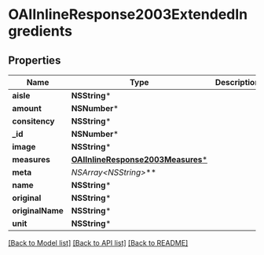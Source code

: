 # OAIInlineResponse2003ExtendedIngredients

## Properties
Name | Type | Description | Notes
------------ | ------------- | ------------- | -------------
**aisle** | **NSString*** |  | 
**amount** | **NSNumber*** |  | 
**consitency** | **NSString*** |  | 
**_id** | **NSNumber*** |  | 
**image** | **NSString*** |  | 
**measures** | [**OAIInlineResponse2003Measures***](OAIInlineResponse2003Measures.md) |  | [optional] 
**meta** | **NSArray&lt;NSString*&gt;*** |  | [optional] 
**name** | **NSString*** |  | 
**original** | **NSString*** |  | 
**originalName** | **NSString*** |  | 
**unit** | **NSString*** |  | 

[[Back to Model list]](../README.md#documentation-for-models) [[Back to API list]](../README.md#documentation-for-api-endpoints) [[Back to README]](../README.md)


